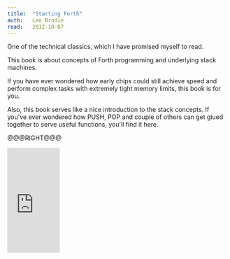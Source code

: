 ```yaml
---
title:	"Starting Forth"
auth:	Leo Brodie
read:	2012-10-07
---
```






One of the technical classics, which I have promised myself to read.

This book is about concepts of Forth programming and underlying stack
machines.

If you have ever wondered how early chips could still achieve speed and
perform complex tasks with extremely tight memory limits, this book is for
you.

Also, this book serves like a nice introduction to the stack concepts.
If you've ever wondered how PUSH, POP and couple of others can get glued
together to serve useful functions, you'll find it here.

@@@RIGHT@@@

<iframe src="http://rcm.amazon.com/e/cm?lt1=_blank&bc1=FFFFFF&IS2=1&npa=1&bg1=FFFFFF&fc1=000000&lc1=FF0000&t=wojcadamkoszh-20&o=1&p=8&l=as4&m=amazon&f=ifr&ref=ss_til&asins=0138430799" style="width:120px;height:240px;" scrolling="no" marginwidth="0" marginheight="0" frameborder="0"></iframe>

